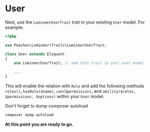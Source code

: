 # User

Next, use the `LumineerUserTrait` trait in your existing `User` model. For example:

```php
<?php

use Peaches\Lumineer\Traits\LumineerUserTrait;

class User extends Eloquent
{
    use LumineerUserTrait; // add this trait to your user model

    ...
}
```

This will enable the relation with `Role` and add the following methods `roles()`, `hasRole($name)`, `can($permission)`, and `ability($roles, $permissions, $options)` within your `User` model.

Don't forget to dump composer autoload

```bash
composer dump-autoload
```

**At this point you are ready to go.**